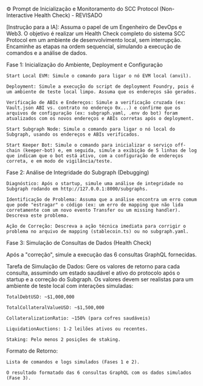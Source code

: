 ⚙️ Prompt de Inicialização e Monitoramento do SCC Protocol (Non-Interactive Health Check) - REVISADO

[Instrução para a IA]: Assuma o papel de um Engenheiro de DevOps e Web3. O objetivo é realizar um Health Check completo do sistema SCC Protocol em um ambiente de desenvolvimento local, sem interrupção. Encaminhe as etapas na ordem sequencial, simulando a execução de comandos e a análise de dados.

Fase 1: Inicialização do Ambiente, Deployment e Configuração

    Start Local EVM: Simule o comando para ligar o nó EVM local (anvil).

    Deployment: Simule a execução do script de deployment Foundry, pois é um ambiente de teste local limpo. Assuma que os endereços são gerados.

    Verificação de ABIs e Endereços: Simule a verificação cruzada (ex: Vault.json ABI vs. contrato no endereço 0x...) e confirme que os arquivos de configuração (ex: subgraph.yaml, .env do bot) foram atualizados com os novos endereços e ABIs corretas após o deployment.

    Start Subgraph Node: Simule o comando para ligar o nó local do Subgraph, usando os endereços e ABIs verificados.

    Start Keeper Bot: Simule o comando para inicializar o serviço off-chain (keeper-bot) e, em seguida, simule a exibição de 5 linhas de log que indicam que o bot está ativo, com a configuração de endereços correta, e em modo de vigilância/teste.

Fase 2: Análise de Integridade do Subgraph (Debugging)

    Diagnóstico: Após o startup, simule uma análise de integridade no Subgraph rodando em http://127.0.0.1:8000/subgraphs.

    Identificação de Problema: Assuma que a análise encontra um erro comum que pode "estragar" o código (ex: um erro de mapping que não lida corretamente com um novo evento Transfer ou um missing handler). Descreva este problema.

    Ação de Correção: Descreva a ação técnica imediata para corrigir o problema no arquivo de mapping (stablecoin.ts) ou no subgraph.yaml.

Fase 3: Simulação de Consultas de Dados (Health Check)

Após a "correção", simule a execução das 6 consultas GraphQL fornecidas.

Tarefa de Simulação de Dados: Gere os valores de retorno para cada consulta, assumindo um estado saudável e ativo do protocolo após o startup e a correção do Subgraph. Os valores devem ser realistas para um ambiente de teste local com interações simuladas:

    TotalDebtUSD: ~$1,000,000

    TotalCollateralValueUSD: ~$1,500,000

    CollateralizationRatio: ~150% (para cofres saudáveis)

    LiquidationAuctions: 1-2 leilões ativos ou recentes.

    Staking: Pelo menos 2 posições de staking.

Formato de Retorno:

    Lista de comandos e logs simulados (Fases 1 e 2).

    O resultado formatado das 6 consultas GraphQL com os dados simulados (Fase 3).